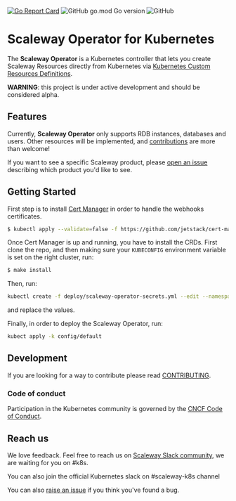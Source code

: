 [![Go Report Card](https://goreportcard.com/badge/github.com/scaleway/scaleway-operator)](https://goreportcard.com/report/github.com/scaleway/scaleway-operator)
![GitHub go.mod Go version](https://img.shields.io/github/go-mod/go-version/scaleway/scaleway-operator)
![GitHub](https://img.shields.io/github/license/scaleway/scaleway-operator?style=flat)

# Scaleway Operator for Kubernetes

The **Scaleway Operator** is a Kubernetes controller that lets you create Scaleway Resources directly from Kubernetes via [Kubernetes Custom Resources Definitions](https://kubernetes.io/docs/concepts/extend-kubernetes/api-extension/custom-resources/).

**WARNING**: this project is under active development and should be considered alpha.

## Features

Currently, **Scaleway Operator** only supports RDB instances, databases and users. Other resources will be implemented, and [contributions](./CONTRIBUTING.md) are more than welcome!

If you want to see a specific Scaleway product, please [open an issue](https://github.com/scaleway/scaleway-operator/issues/new) describing which product you'd like to see.

## Getting Started

First step is to install [Cert Manager](https://cert-manager.io/docs/installation/kubernetes/) in order to handle the webhooks certificates.

```bash
$ kubectl apply --validate=false -f https://github.com/jetstack/cert-manager/releases/download/v1.0.3/cert-manager.yaml
```

Once Cert Manager is up and running, you have to install the CRDs. First clone the repo, and then making sure your `KUBECONFIG` environment variable is set on the right cluster, run:
```bash
$ make install
```

Then, run:
```bash
kubectl create -f deploy/scaleway-operator-secrets.yml --edit --namespace=scaleway-operator-system
```

and replace the values.

Finally, in order to deploy the Scaleway Operator, run:
```bash
kubect apply -k config/default
```

## Development

If you are looking for a way to contribute please read [CONTRIBUTING](./CONTRIBUTING.md).

### Code of conduct

Participation in the Kubernetes community is governed by the [CNCF Code of Conduct](https://github.com/cncf/foundation/blob/master/code-of-conduct.md).

## Reach us

We love feedback. Feel free to reach us on [Scaleway Slack community](https://slack.scaleway.com), we are waiting for you on #k8s.

You can also join the official Kubernetes slack on #scaleway-k8s channel

You can also [raise an issue](https://github.com/scaleway/scaleway-operator/issues/new) if you think you've found a bug.
